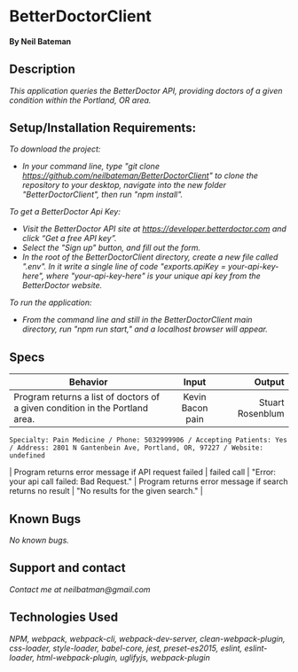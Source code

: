 # BetterDoctorClient


#### By Neil Bateman

## Description
_This application queries the BetterDoctor API, providing doctors of a given condition within the Portland, OR area._

## Setup/Installation Requirements:

_To download the project:_

* _In your command line, type "git clone https://github.com/neilbateman/BetterDoctorClient" to clone the repository to your desktop, navigate into the new folder "BetterDoctorClient", then run "npm install"._

_To get a BetterDoctor Api Key:_

* _Visit the BetterDoctor API site at <https://developer.betterdoctor.com> and click “Get a free API key”._
* _Select the "Sign up" button, and fill out the form._
* _In the root of the BetterDoctorClient directory, create a new file called ".env". In it write a single line of code "exports.apiKey = your-api-key-here", where "your-api-key-here" is your unique api key from the BetterDoctor website._

_To run the application:_

* _From the command line and still in the BetterDoctorClient main directory, run "npm run start," and a localhost browser will appear._

## Specs

| Behavior | Input | Output |
| ------------- |:-------------:| -----:|
|Program returns a list of doctors of a given condition in the Portland area. | Kevin Bacon pain | Stuart Rosenblum

    Specialty: Pain Medicine / Phone: 5032999906 / Accepting Patients: Yes / Address: 2801 N Gantenbein Ave, Portland, OR, 97227 / Website: undefined
| Program returns error message if API request failed | failed call | "Error: your api call failed: Bad Request." 
| Program returns error message if search returns no result | "No results for the given search." |

## Known Bugs

_No known bugs._

## Support and contact

_Contact me at neilbatman@gmail.com_

## Technologies Used

_NPM, webpack, webpack-cli, webpack-dev-server, clean-webpack-plugin, css-loader, style-loader, babel-core, jest, preset-es2015, eslint, eslint-loader, html-webpack-plugin, uglifyjs, webpack-plugin_
